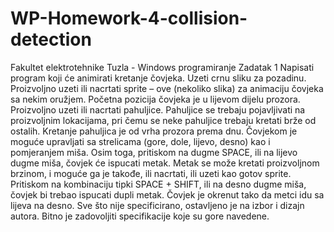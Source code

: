 # WP-Homework-4-collision-detection
Fakultet elektrotehnike Tuzla - Windows programiranje
Zadatak 1 
Napisati program koji će animirati kretanje čovjeka.
Uzeti crnu sliku za pozadinu. 
Proizvoljno uzeti ili nacrtati sprite – ove (nekoliko slika) za animaciju čovjeka sa nekim oružjem. 
Početna pozicija čovjeka je u lijevom dijelu prozora. Proizvoljno uzeti ili nacrtati pahuljice.
Pahuljice se trebaju pojavljivati na proizvoljnim lokacijama, pri čemu se neke pahuljice trebaju kretati brže od ostalih.
Kretanje pahuljica je od vrha prozora prema dnu. 
Čovjekom je moguće upravljati sa strelicama (gore, dole, lijevo, desno) kao i pomjeranjem miša.
Osim toga, pritiskom na dugme SPACE, ili na lijevo dugme miša, čovjek će ispucati metak. 
Metak se može kretati proizvoljnom brzinom, i moguće ga je takođe, ili nacrtati, ili uzeti kao gotov sprite.
Pritiskom na kombinaciju tipki SPACE + SHIFT, ili na desno dugme miša, čovjek bi trebao ispucati dupli metak. 
Čovjek je okrenut tako da metci idu sa lijeva na desno. Sve što nije specificirano, ostavljeno je na izbor i dizajn autora.
Bitno je zadovoljiti specifikacije koje su gore navedene.
